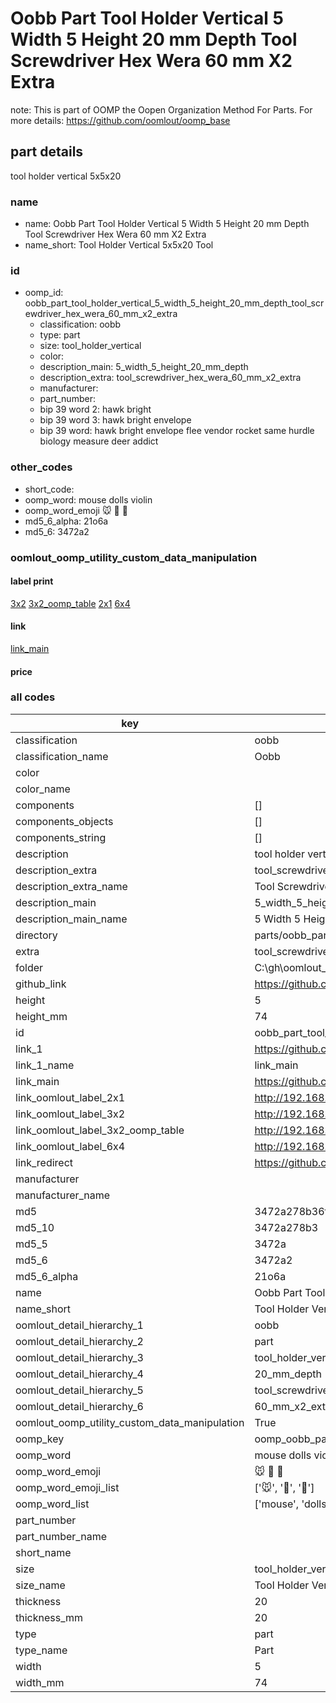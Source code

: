 # Oobb Part Tool Holder Vertical 5 Width 5 Height 20 mm Depth Tool Screwdriver Hex Wera 60 mm X2 Extra  

note: This is part of OOMP the Oopen Organization Method For Parts. For more details: https://github.com/oomlout/oomp_base

##  part details
  



tool holder vertical 5x5x20



### name
* name: Oobb Part Tool Holder Vertical 5 Width 5 Height 20 mm Depth Tool Screwdriver Hex Wera 60 mm X2 Extra
* name_short: Tool Holder Vertical 5x5x20 Tool
### id
* oomp_id: oobb_part_tool_holder_vertical_5_width_5_height_20_mm_depth_tool_screwdriver_hex_wera_60_mm_x2_extra
  * classification: oobb
  * type: part
  * size: tool_holder_vertical
  * color: 
  * description_main: 5_width_5_height_20_mm_depth
  * description_extra: tool_screwdriver_hex_wera_60_mm_x2_extra
  * manufacturer: 
  * part_number: 
  * bip 39 word 2: hawk bright
  * bip 39 word 3: hawk bright envelope
  * bip 39 word: hawk bright envelope flee vendor rocket same hurdle biology measure deer addict

### other_codes
* short_code: 
* oomp_word: mouse dolls violin
* oomp_word_emoji :mouse: :dolls: :violin:
* md5_6_alpha: 21o6a
* md5_6: 3472a2






### oomlout_oomp_utility_custom_data_manipulation
#### label print
[3x2](http://192.168.1.245:1112/?label=oomp%2021o6a)
[3x2_oomp_table](http://192.168.1.108:1112/?label=oomp%2021o6a)
[2x1](http://192.168.1.242:1112/?label=oomp%2021o6a)
[6x4](http://192.168.1.55:1112/?label=oomp%2021o6a)    

#### link

[link_main](https://github.com/oomlout/oomlout_oobb_version_4_generated_parts/tree/main/navigation_oomp/oobb/part/tool_holder_vertical/5_width_5_height_20_mm_depth/tool_screwdriver_hex_wera_60_mm_x2_extra/part)                              

#### price







### all codes 
| key | value |  
| --- | --- |  
| classification | oobb |  
| classification_name | Oobb |  
| color |  |  
| color_name |  |  
| components | [] |  
| components_objects | [] |  
| components_string | [] |  
| description | tool holder vertical 5x5x20 |  
| description_extra | tool_screwdriver_hex_wera_60_mm_x2_extra |  
| description_extra_name | Tool Screwdriver Hex Wera 60 mm X2 Extra |  
| description_main | 5_width_5_height_20_mm_depth |  
| description_main_name | 5 Width 5 Height 20 mm Depth |  
| directory | parts/oobb_part_tool_holder_vertical_5_width_5_height_20_mm_depth_tool_screwdriver_hex_wera_60_mm_x2_extra |  
| extra | tool_screwdriver_hex_wera_60_mm_x2 |  
| folder | C:\gh\oomlout_oobb_version_4_generated_parts\parts\oobb_part_tool_holder_vertical_5_width_5_height_20_mm_depth_tool_screwdriver_hex_wera_60_mm_x2_extra |  
| github_link | https://github.com/oomlout/oomlout_oomp_part_src/tree/main/parts/oobb_part_tool_holder_vertical_5_width_5_height_20_mm_depth_tool_screwdriver_hex_wera_60_mm_x2_extra |  
| height | 5 |  
| height_mm | 74 |  
| id | oobb_part_tool_holder_vertical_5_width_5_height_20_mm_depth_tool_screwdriver_hex_wera_60_mm_x2_extra |  
| link_1 | https://github.com/oomlout/oomlout_oobb_version_4_generated_parts/tree/main/navigation_oomp/oobb/part/tool_holder_vertical/5_width_5_height_20_mm_depth/tool_screwdriver_hex_wera_60_mm_x2_extra/part |  
| link_1_name | link_main |  
| link_main | https://github.com/oomlout/oomlout_oobb_version_4_generated_parts/tree/main/navigation_oomp/oobb/part/tool_holder_vertical/5_width_5_height_20_mm_depth/tool_screwdriver_hex_wera_60_mm_x2_extra/part |  
| link_oomlout_label_2x1 | http://192.168.1.242:1112/?label=oomp%2021o6a |  
| link_oomlout_label_3x2 | http://192.168.1.245:1112/?label=oomp%2021o6a |  
| link_oomlout_label_3x2_oomp_table | http://192.168.1.108:1112/?label=oomp%2021o6a |  
| link_oomlout_label_6x4 | http://192.168.1.55:1112/?label=oomp%2021o6a |  
| link_redirect | https://github.com/oomlout/oomlout_oobb_version_4_generated_parts/tree/main/parts/oobb_tool_holder_vertical_05_05_20_ex_tool_screwdriver_hex_wera_60_mm_x2 |  
| manufacturer |  |  
| manufacturer_name |  |  
| md5 | 3472a278b36f97deedf9158c9787034e |  
| md5_10 | 3472a278b3 |  
| md5_5 | 3472a |  
| md5_6 | 3472a2 |  
| md5_6_alpha | 21o6a |  
| name | Oobb Part Tool Holder Vertical 5 Width 5 Height 20 mm Depth Tool Screwdriver Hex Wera 60 mm X2 Extra |  
| name_short | Tool Holder Vertical 5x5x20 Tool |  
| oomlout_detail_hierarchy_1 | oobb |  
| oomlout_detail_hierarchy_2 | part |  
| oomlout_detail_hierarchy_3 | tool_holder_vertical |  
| oomlout_detail_hierarchy_4 | 20_mm_depth |  
| oomlout_detail_hierarchy_5 | tool_screwdriver_hex_wera |  
| oomlout_detail_hierarchy_6 | 60_mm_x2_extra |  
| oomlout_oomp_utility_custom_data_manipulation | True |  
| oomp_key | oomp_oobb_part_tool_holder_vertical_5_width_5_height_20_mm_depth_tool_screwdriver_hex_wera_60_mm_x2_extra |  
| oomp_word | mouse dolls violin |  
| oomp_word_emoji | :mouse: :dolls: :violin: |  
| oomp_word_emoji_list | [':mouse:', ':dolls:', ':violin:'] |  
| oomp_word_list | ['mouse', 'dolls', 'violin'] |  
| part_number |  |  
| part_number_name |  |  
| short_name |  |  
| size | tool_holder_vertical |  
| size_name | Tool Holder Vertical |  
| thickness | 20 |  
| thickness_mm | 20 |  
| type | part |  
| type_name | Part |  
| width | 5 |  
| width_mm | 74 |  
